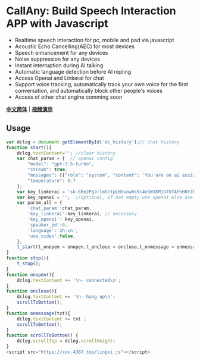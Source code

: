 
# CallAny: Build Speech Interaction APP with Javascript
- Realtime speech interaction for pc, mobile and pad via javascript
- Acoustic Echo Cancelling(AEC) for most devices
- Speech enhancement for any devices
- Noise suppression for any devices
- Instant interruption during AI talking
- Automatic language detection before AI repling
- Access Openai and Linkerai for chat
- Support voice tracking, automatically track your own voice for the first conversation, and automatically block other people's voices
- Access of other chat engine comming soon


[**中文简体**](https://github.com/linkerai/CallAny/blob/master/README_zh.md)
| [**视频演示**](https://www.bilibili.com/video/BV1Mu4y1i7cp/)

## Usage
```javascript
var dclog = document.getElementById('dc_history');// chat history
function start(){
    dclog.textContent=''; //clear history
    var chat_param = {  // openai config
        "model": "gpt-3.5-turbo",
        "stream": true,
        "messages": [{"role": "system", "content": 'You are an ai assistant'}],
        "temperature": 0.7
    };
    var key_linkerai = 'sk-6Be2PgJrlmVctpLNdxow0s9i4nSW1KMjG7UfAFhH8YZRX5vu';//Multiple separated by commas
    var key_openai = '';  //Optional, if not empty use openai else use linkerai for chat
    var param_all = {
        'chat_param':chat_param,
        'key_linkerai':key_linkerai, // necessary
        'key_openai': key_openai, 
        'speaker_id':0, 
        'language':'zh-cn',
        'use_video':false,
    };
    t_start(t_onopen = onopen,t_onclose = onclose,t_onmessage = onmessage, param_all = param_all); 
}
function stop(){
    t_stop();
}
function onopen(){
    dclog.textContent += '\n- connected\n';
}
function onclose(){
    dclog.textContent += '\n- hang up\n';
    scrollToBottom();
}
function onmessage(txt){
    dclog.textContent += txt ;
    scrollToBottom();
}
function scrollToBottom() {
    dclog.scrollTop = dclog.scrollHeight;
}
<script src="https://xxx.4387.top/lingxi.js"></script>
```

